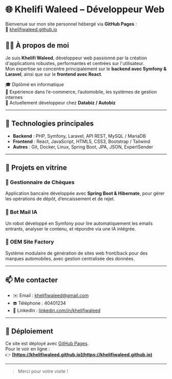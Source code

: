 # 🌐 Khelifi Waleed – Développeur Web

Bienvenue sur mon site personnel hébergé via **GitHub Pages** :  
🔗 [khelifiwaleed.github.io](https://khelifiwaleed.github.io)

## 🧑‍💻 À propos de moi

Je suis **Khelifi Waleed**, développeur web passionné par la création d'applications robustes, performantes et centrées sur l'utilisateur.  
Mon expertise se concentre principalement sur le **backend avec Symfony & Laravel**, ainsi que sur le **frontend avec React**.

🎓 Diplômé en informatique  
💼 Expérience dans l’e-commerce, l’automobile, les systèmes de gestion internes  
📍 Actuellement développeur chez **Databiz / Autobiz**

---

## 🚀 Technologies principales

- **Backend** : PHP, Symfony, Laravel, API REST, MySQL / MariaDB
- **Frontend** : React, JavaScript, HTML5, CSS3, Bootstrap / Tailwind
- **Autres** : Git, Docker, Linux, Spring Boot, JPA, JSON, ExpertSender

---

## 📁 Projets en vitrine

### 🔹 Gestionnaire de Chèques
Application bancaire développée avec **Spring Boot & Hibernate**, pour gérer les opérations de dépôt, d’encaissement et de rejet.

### 🔹 Bot Mail IA
Un robot développé en Symfony pour lire automatiquement les emails entrants, analyser le contenu, et répondre via une IA intégrée.

### 🔹 OEM Site Factory
Système modulaire de génération de sites web front/back pour des marques automobiles, avec gestion centralisée des données.

---

## 📫 Me contacter

- ✉️ Email : [khelifiwaleed@gmail.com](mailto:khelifiwaleed@gmail.com)  
- ☎️ Téléphone : 40401234  
- 🔗 LinkedIn : [linkedin.com/in/khelifiwaleed](https://www.linkedin.com/in/khelifiwaleed)

---

## 📌 Déploiement

Ce site est déployé avec [GitHub Pages](https://pages.github.com).  
Pour le voir en ligne :  
👉 **[https://khelifiwaleed.github.io](https://khelifiwaleed.github.io)**

---

> Merci pour votre visite !
